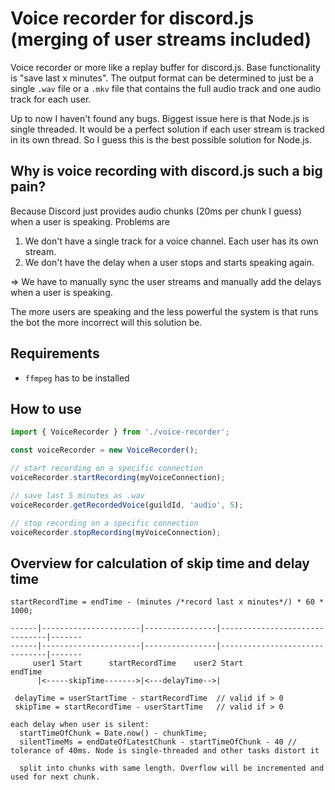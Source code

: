 # Voice recorder for discord.js (merging of user streams included)
Voice recorder or more like a replay buffer for discord.js. Base functionality is "save last x minutes".
The output format can be determined to just be a single `.wav` file or a `.mkv` file that contains the full audio track and one audio track for each user. 

Up to now I haven't found any bugs.
Biggest issue here is that Node.js is single threaded. It would be a perfect solution if each user stream is tracked in its own thread.
So I guess this is the best possible solution for Node.js.

## Why is voice recording with discord.js such a big pain?
Because Discord just provides audio chunks (20ms per chunk I guess) when a user is speaking.
Problems are
1. We don't have a single track for a voice channel. Each user has its own stream.
2. We don't have the delay when a user stops and starts speaking again.

=> We have to manually sync the user streams and manually add the delays when a user is speaking.

The more users are speaking and the less powerful the system is that runs the bot the more incorrect will this solution be.

## Requirements
- `ffmpeg` has to be installed

## How to use

```ts
import { VoiceRecorder } from './voice-recorder';

const voiceRecorder = new VoiceRecorder();

// start recording on a specific connection
voiceRecorder.startRecording(myVoiceConnection);

// save last 5 minutes as .wav
voiceRecorder.getRecordedVoice(guildId, 'audio', 5);

// stop recording on a specific connection
voiceRecorder.stopRecording(myVoiceConnection);
```


## Overview for calculation of skip time and delay time
```
startRecordTime = endTime - (minutes /*record last x minutes*/) * 60 * 1000;

------|----------------------|----------------|-------------------------------|-------
------|----------------------|----------------|-------------------------------|-------
     user1 Start      startRecordTime    user2 Start                        endTime
      |<-----skipTime------->|<---delayTime-->|

 delayTime = userStartTime - startRecordTime  // valid if > 0
 skipTime = startRecordTime - userStartTime   // valid if > 0

each delay when user is silent:
  startTimeOfChunk = Date.now() - chunkTime;
  silentTimeMs = endDateOfLatestChunk - startTimeOfChunk - 40 // tolerance of 40ms. Node is single-threaded and other tasks distort it
  
  split into chunks with same length. Overflow will be incremented and used for next chunk.
```
